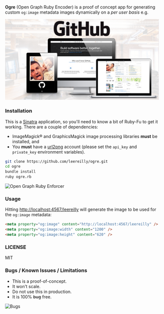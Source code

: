 **Ogre** (Open Graph Ruby Encoder) is a proof of concept app for generating custom `og:image` metadata images dynamically on a *per user basis* e.g.

![](public/background.png)

### Installation

This is a [Sinatra](http://www.sinatrarb.com/) application, so you'll need to know a bit of Ruby-Fu to get it working. There are a couple of dependencies:

* ImageMagick® and GraphicsMagick image processing libraries **must** be installed, and
* You **must** have a [url2png](http://url2png.com/) account (please set the `api_key` and `private_key` environment variables).

```bash
git clone https://github.com/leereilly/ogre.git
cd ogre
bundle install
ruby ogre.rb
```

![Open Graph Ruby Enforcer](http://i.imgur.com/uvmMmUe.png)

### Usage

Hitting [http://localhost:4567/leereilly](http://localhost:4567/leereilly) will generate the image to be used for the `og:image` metadata: 

```html
<meta property="og:image" content="http://localhost:4567/leereilly" />
<meta property="og:image:width" content="1200" />
<meta property="og:image:height" content="620" />
```
### LICENSE

MIT

### Bugs / Known Issues / Limitations

* This is a proof-of-concept. 
* It won't scale. 
* Do not use this in production.
* It is 100% ~~bug~~ free.

![Bugs](http://i.imgur.com/K8vsw.gif "Bugs")
